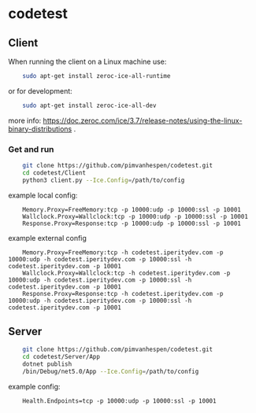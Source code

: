 # codetest

## Client
When running the client on a Linux machine use: 
```sh
    sudo apt-get install zeroc-ice-all-runtime
```   
or for development:
```sh
    sudo apt-get install zeroc-ice-all-dev
```    
more info: https://doc.zeroc.com/ice/3.7/release-notes/using-the-linux-binary-distributions .    
    
### Get and run
```sh
    git clone https://github.com/pimvanhespen/codetest.git
    cd codetest/Client
    python3 client.py --Ice.Config=/path/to/config
```

example local config:   
```
    Memory.Proxy=FreeMemory:tcp -p 10000:udp -p 10000:ssl -p 10001
    Wallclock.Proxy=Wallclock:tcp -p 10000:udp -p 10000:ssl -p 10001
    Response.Proxy=Response:tcp -p 10000:udp -p 10000:ssl -p 10001
```   
  
example external config
```
    Memory.Proxy=FreeMemory:tcp -h codetest.iperitydev.com -p 10000:udp -h codetest.iperitydev.com -p 10000:ssl -h codetest.iperitydev.com -p 10001
    Wallclock.Proxy=Wallclock:tcp -h codetest.iperitydev.com -p 10000:udp -h codetest.iperitydev.com -p 10000:ssl -h codetest.iperitydev.com -p 10001
    Response.Proxy=Response:tcp -h codetest.iperitydev.com -p 10000:udp -h codetest.iperitydev.com -p 10000:ssl -h codetest.iperitydev.com -p 10001
```

## Server
```sh
    git clone https://github.com/pimvanhespen/codetest.git
    cd codetest/Server/App
    dotnet publish
    /bin/Debug/net5.0/App --Ice.Config=/path/to/config
```  

example config:   
```
    Health.Endpoints=tcp -p 10000:udp -p 10000:ssl -p 10001
```